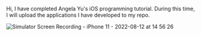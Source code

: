 Hi, I have completed Angela Yu's iOS programming tutorial. During this time, I will upload the applications I have developed to my repo. 

![Simulator Screen Recording - iPhone 11 - 2022-08-12 at 14 56 26](https://user-images.githubusercontent.com/85456096/184349948-8e850299-984e-45f7-aef6-b491c9ea12fe.gif)
